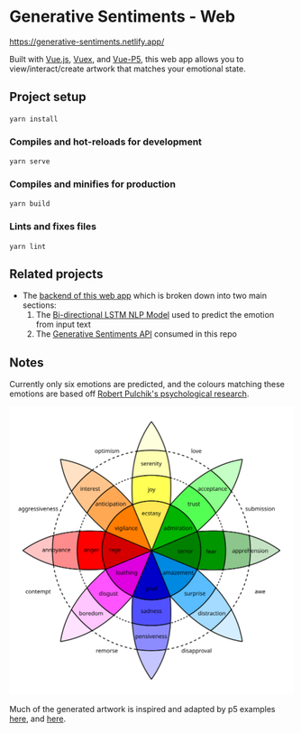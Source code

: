 # Generative Sentiments - Web

https://generative-sentiments.netlify.app/

Built with [Vue.js](https://vuejs.org/), [Vuex](https://vuex.vuejs.org/), and [Vue-P5](https://github.com/Kinrany/vue-p5), this web app allows you to view/interact/create artwork that matches your emotional state.

## Project setup

```
yarn install
```

### Compiles and hot-reloads for development

```
yarn serve
```

### Compiles and minifies for production

```
yarn build
```

### Lints and fixes files

```
yarn lint
```

## Related projects

- The [backend of this web app](https://github.com/tdarnett/generative-sentiments-backend) which is broken down into two main sections:
  1. The [Bi-directional LSTM NLP Model](https://github.com/tdarnett/generative-sentiments-backend/model/README.md) used to predict the emotion from input text
  2. The [Generative Sentiments API](https://github.com/tdarnett/generative-sentiments-backend/api/README.md) consumed in this repo

## Notes

Currently only six emotions are predicted, and the colours matching these emotions are based off [Robert Pulchik's psychological research](https://en.wikipedia.org/wiki/Robert_Plutchik#Plutchik's_wheel_of_emotions).

![Alt wheel of emotions](./src/assets/Plutchik-wheel.svg)

Much of the generated artwork is inspired and adapted by p5 examples [here](https://p5js.org/examples/), and [here](http://www.generative-gestaltung.de/2/).
